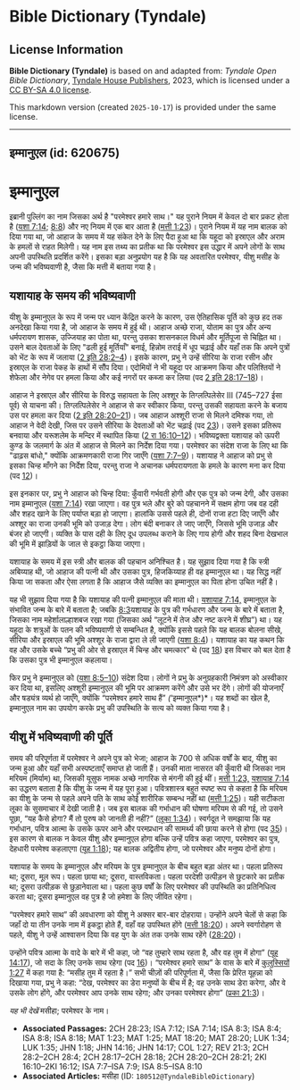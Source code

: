 # Bible Dictionary (Tyndale)

## License Information

**Bible Dictionary (Tyndale)** is based on and adapted from: _Tyndale Open Bible Dictionary_, [Tyndale House Publishers](https://tyndaleopenresources.com/), 2023, which is licensed under a [CC BY-SA 4.0 license](https://creativecommons.org/licenses/by-sa/4.0/legalcode.en).

This markdown version (created `2025-10-17`) is provided under the same license.



--------------------------------

## इम्मानुएल (id: 620675)

इम्मानुएल
=========

इब्रानी पुल्लिंग का नाम जिसका अर्थ है "परमेश्वर हमारे साथ।" यह पुराने नियम में केवल दो बार प्रकट होता है ([यशा 7:14](https://ref.ly/Isa7:14); [8:8](https://ref.ly/Isa8:8)) और नए नियम में एक बार आता है ([मत्ती 1:23](https://ref.ly/Matt1:23))। पुराने नियम में यह नाम बालक को दिया गया था, जो आहाज के समय में यह संकेत देने के लिए पैदा हुआ था कि यहूदा को इस्राएल और अराम के हमलों से राहत मिलेगी। यह नाम इस तथ्य का प्रतीक था कि परमेश्वर इस उद्धार में अपने लोगों के साथ अपनी उपस्थिति प्रदर्शित करेंगे। इसका बड़ा अनुप्रयोग यह है कि यह अवतारित परमेश्वर, यीशु मसीह के जन्म की भविष्यवाणी है, जैसा कि मत्ती में बताया गया है।

यशायाह के समय की भविष्यवाणी
---------------------------

यीशु के इम्मानुएल के रूप में जन्म पर ध्यान केंद्रित करने के कारण, उस ऐतिहासिक पूर्ति को कुछ हद तक अनदेखा किया गया है, जो आहाज के समय में हुई थी। आहाज अच्छे राजा, योताम का पुत्र और अन्य धर्मपरायण शासक, उज्जियाह का पोता था, परन्तु उसका शासनकाल विधर्म और मूर्तिपूजा से चिह्नित था। उसने बाल देवताओं के लिए "ढली हुई मूर्तियाँ" बनाई, हिन्नोम तराई में धूप चढ़ाई और यहाँ तक कि अपने पुत्रों को भेंट के रूप में जलाया ([2 इति 28:2–4](https://ref.ly/2Chr28:2-2Chr28:4))। इसके कारण, प्रभु ने उन्हें सीरिया के राजा रसीन और इस्राएल के राजा पेकह के हाथों में सौंप दिया। एदोमियों ने भी यहूदा पर आक्रमण किया और पलिश्तियों ने शेफेला और नेगेव पर हमला किया और कई नगरों पर कब्जा कर लिया (पद [2 इति 28:17–18](https://ref.ly/2Chr28:17-2Chr28:18))।

आहाज ने इस्राएल और सीरिया के विरुद्ध सहायता के लिए अश्शूर के तिग्लत्पिलेसेर III (745–727 ईसा पूर्व) से याचना की। तिग्लत्पिलेसेर ने आहाज से कर स्वीकार किया, परन्तु उसकी सहायता करने के बजाय उस पर हमला कर दिया ([2 इति 28:20–21](https://ref.ly/2Chr28:20-2Chr28:21))। जब आहाज अश्शूरी राजा से मिलने दमिश्क गया, तो आहाज ने वेदी देखी, जिस पर उसने सीरिया के देवताओं को भेंट चढ़ाई (पद [23](https://ref.ly/2Chr28:23))। उसने इसका प्रतिरूप बनवाया और यरूशलेम के मन्दिर में स्थापित किया ([2 रा 16:10–12](https://ref.ly/2Kgs16:10-2Kgs16:12))। भविष्यद्वक्ता यशायाह को ऊपरी कुण्ड के जलमार्ग के अंत में आहाज से मिलने का निर्देश दिया गया। परमेश्वर का संदेश राजा के लिए था कि "ढाढ़स बांधो," क्योंकि आक्रमणकारी राजा गिर जाएँगे ([यशा 7:7–9](https://ref.ly/Isa7:7-Isa7:9))। यशायाह ने आहाज को प्रभु से इसका चिन्ह माँगने का निर्देश दिया, परन्तु राजा ने अचानक धर्मपरायणता के हमले के कारण मना कर दिया (पद [12](https://ref.ly/Isa7:12))।

इस इनकार पर, प्रभु ने आहाज को चिन्ह दिया: कुँवारी गर्भवती होगी और एक पुत्र को जन्म देगी, और उसका नाम इम्मानुएल ([यशा 7:14](https://ref.ly/Isa7:14)) रखा जाएगा। वह पुत्र भले और बुरे को पहचानने में सक्षम होगा जब वह दही और शहद खाने के लिए पर्याप्त बड़ा हो जाएगा। हालांकि उससे पहले ही, दोनों राजा हटा दिए जाएँगे और अश्शूर का राजा उनकी भूमि को उजाड़ देगा। लोग बंदी बनाकर ले जाए जाएँगे, जिससे भूमि उजाड़ और बंजर हो जाएगी। व्यक्ति के पास दही के लिए दूध उपलब्ध कराने के लिए गाय होगी और शहद बिना देखभाल की भूमि में झाड़ियों के जाल से इकट्ठा किया जाएगा।

यशायाह के समय में इस स्त्री और बालक की पहचान अनिश्चित है। यह सुझाव दिया गया है कि स्त्री अबिय्याह थी, जो आहाज की पत्नी थी और उसका पुत्र, हिजकिय्याह ही वह इम्मानुएल था। यह सिद्ध नहीं किया जा सकता और ऐसा लगता है कि आहाज जैसे व्यक्ति का इम्मानुएल का पिता होना उचित नहीं है।

यह भी सुझाव दिया गया है कि यशायाह की पत्नी इम्मानुएल की माता थी। [यशायाह 7:14,](https://ref.ly/Isa7:14) इम्मानुएल के संभावित जन्म के बारे में बताता है; जबकि [8:3](https://ref.ly/Isa8:3)यशायाह के पुत्र की गर्भधारण और जन्म के बारे में बताता है, जिसका नाम महेर्शालाल्हाशबज रखा गया (जिसका अर्थ “लूटने में तेज और नष्ट करने में शीघ्र”) था। यह यहूदा के शत्रुओं के पतन की भविष्यवाणी से सम्बन्धित है, क्योंकि इससे पहले कि यह बालक बोलना सीखे, सीरिया और इस्राएल की भूमि अश्शूर के राजा द्वारा ले ली जाएगी ([यशा 8:4](https://ref.ly/Isa8:4))। यशायाह का यह कथन कि वह और उसके बच्चे “प्रभु की ओर से इस्राएल में चिन्ह और चमत्कार” थे (पद [18](https://ref.ly/Isa8:18)) इस विचार को बल देता है कि उसका पुत्र भी इम्मानुएल कहलाया।

फिर प्रभु ने इम्मानुएल को ([यशा 8:5–10](https://ref.ly/Isa8:5-Isa8:10)) संदेश दिया। लोगों ने प्रभु के अनुग्रहकारी निमंत्रण को अस्वीकार कर दिया था, इसलिए अश्शूरी इम्मानुएल की भूमि पर आक्रमण करेंगे और उसे भर देंगे। लोगों की योजनाएँ और षड्यंत्र व्यर्थ हो जाएँगे, क्योंकि “परमेश्वर हमारे साथ हैं” *(*‘इम्मानुएल*)*। यह शब्दों का खेल है, इम्मानुएल नाम का उपयोग करके प्रभु की उपस्थिति के सत्य को व्यक्त किया गया है।

यीशु में भविष्यवाणी की पूर्ति
-----------------------------

समय की परिपूर्णता में परमेश्वर ने अपने पुत्र को भेजा; आहाज के 700 से अधिक वर्षों के बाद, यीशु का जन्म हुआ और यहाँ सभी अस्पष्टताएँ समाप्त हो जाती हैं। उनकी माता नासरत की कुँवारी थी जिसका नाम मरियम (मिर्याम) था, जिसकी यूसुफ नामक अच्छे नागरिक से मंगनी की हुई थीं। [मत्ती 1:23,](https://ref.ly/Matt1:23) [यशायाह 7:14](https://ref.ly/Isa7:14) का उद्धरण बताता है कि यीशु के जन्म में यह पूरा हुआ। पवित्रशास्त्र बहुत स्पष्ट रूप से कहता है कि मरियम का यीशु के जन्म से पहले अपने पति के साथ कोई शारीरिक सम्बन्ध नहीं था ([मत्ती 1:25](https://ref.ly/Matt1:25))। यही सटीकता लूका के सुसमाचार में देखी जाती है। जब इस बालक की गर्भाधान की घोषणा मरियम से की गई, तो उसने पूछा, “यह कैसे होगा? मैं तो पुरुष को जानती ही नहीं?” ([लूका 1:34](https://ref.ly/Luke1:34))। स्वर्गदूत ने समझाया कि यह गर्भाधान, पवित्र आत्मा के उसके ऊपर आने और परमप्रधान की सामर्थ्य की छाया करने से होगा (पद [35](https://ref.ly/Luke1:35))। इस कारण से बालक न केवल यीशु और इम्मानुएल होगा बल्कि उन्हें पवित्र कहा जाएगा, परमेश्वर का पुत्र, देहधारी परमेश्व कहलाएगा ([यूह 1:18](https://ref.ly/John1:18)); यह बालक अद्वितीय होगा, जो परमेश्वर और मनुष्य दोनों होगा।

यशायाह के समय के इम्मानुएल और मरियम के पुत्र इम्मानुएल के बीच बहुत बड़ा अंतर था। पहला प्रतिरूप था; दूसरा, मूल रूप। पहला छाया था; दूसरा, वास्तविकता। पहला परदेशी उत्पीड़न से छुटकारे का प्रतीक था; दूसरा उत्पीड़क से छुड़ानेवाला था। पहला कुछ वर्षों के लिए परमेश्वर की उपस्थिति का प्रतिनिधित्व करता था; दूसरा इम्मानुएल वह पुत्र है जो हमेशा के लिए जीवित रहेगा।

“परमेश्वर हमारे साथ” की अवधारणा को यीशु ने अक्सर बार\-बार दोहराया। उन्होंने अपने चेलों से कहा कि जहाँ दो या तीन उनके नाम में इकट्ठा होते हैं, वहाँ वह उपस्थित होंगे ([मत्ती 18:20](https://ref.ly/Matt18:20))। अपने स्वर्गारोहण से पहले, यीशु ने उन्हें आश्वासन दिया कि वह युग के अंत तक उनके साथ रहेंगे ([28:20](https://ref.ly/Matt28:20))।

उन्होंने पवित्र आत्मा के वादे के बारे में भी कहा, जो “वह तुम्हारे साथ रहता है, और वह तुम में होगा” ([यूह 14:17](https://ref.ly/John14:17)), जो सदा के लिए उनके साथ रहेगा (पद [16](https://ref.ly/John14:16))। “परमेश्वर हमारे साथ” के वास के बारे में [कुलुस्सियों 1:27](https://ref.ly/Col1:27) में कहा गया है: “मसीह तुम में रहता है।” सभी चीज़ों की परिपूर्णता में, जैसा कि प्रेरित यूहन्ना को दिखाया गया, प्रभु ने कहा: “देख, परमेश्वर का डेरा मनुष्यों के बीच में है; वह उनके साथ डेरा करेगा, और वे उसके लोग होंगे, और परमेश्वर आप उनके साथ रहेगा; और उनका परमेश्वर होगा” ([प्रका 21:3](https://ref.ly/Rev21:3))।

*यह भी देखें* मसीहा; परमेश्वर के नाम।

* **Associated Passages:** 2CH 28:23; ISA 7:12; ISA 7:14; ISA 8:3; ISA 8:4; ISA 8:8; ISA 8:18; MAT 1:23; MAT 1:25; MAT 18:20; MAT 28:20; LUK 1:34; LUK 1:35; JHN 1:18; JHN 14:16; JHN 14:17; COL 1:27; REV 21:3; 2CH 28:2–2CH 28:4; 2CH 28:17–2CH 28:18; 2CH 28:20–2CH 28:21; 2KI 16:10–2KI 16:12; ISA 7:7–ISA 7:9; ISA 8:5–ISA 8:10
* **Associated Articles:** मसीहा (ID: `180512@TyndaleBibleDictionary`)

